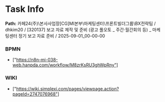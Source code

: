 # Task Info

**Path:** 카페24(주)\본사사업장\[CG]MI본부\마케팅센터\프론트빌더그룹\BX전략팀 / dhkim20 / [320137] 보고 자료 제작 및 준비 (광고 풀오토 _ 주간·월간회의 등) _ 마케팅센터 정기 보고 자료 준비 / 2025-09-01_00-00-00

### BPMN
- ["https://n8n-mi-038-web.hanpda.com/workflow/M8zrKsRU3ghWpRny"]

### WIKI
- ["https://wiki.simplexi.com/pages/viewpage.action?pageId=2747076968"]

